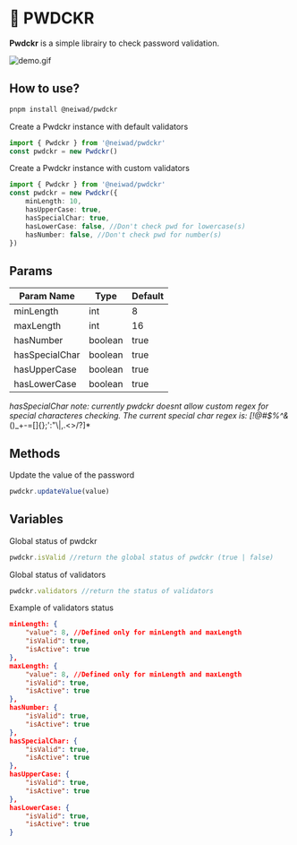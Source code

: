 # 🔑 **PWDCKR**

**Pwdckr** is a simple librairy to check password validation.

![demo.gif](https://github.com/neiwad/pwdckr/blob/main/public/demo.gif?raw=true)

## How to use?

```bash
pnpm install @neiwad/pwdckr
```

Create a Pwdckr instance with default validators

```ts
import { Pwdckr } from '@neiwad/pwdckr'
const pwdckr = new Pwdckr()
```

Create a Pwdckr instance with custom validators

```ts
import { Pwdckr } from '@neiwad/pwdckr'
const pwdckr = new Pwdckr({
    minLength: 10, 
    hasUpperCase: true,
    hasSpecialChar: true,
    hasLowerCase: false, //Don't check pwd for lowercase(s)
    hasNumber: false, //Don't check pwd for number(s)
})
```

## Params

| Param Name     | Type    | Default |
| -------------- | ------- | ------- |
| minLength      | int     | 8       |
| maxLength      | int     | 16      |
| hasNumber      | boolean | true    |
| hasSpecialChar | boolean | true    |
| hasUpperCase   | boolean | true    |
| hasLowerCase   | boolean | true    |

*hasSpecialChar note: currently pwdckr doesnt allow custom regex for special characteres checking. The current special char regex is: [!@#$%^&*()_+\-=\[\]{};':"\\|,.<>\/?]*

## Methods

Update the value of the password

```ts
pwdckr.updateValue(value)
```

## Variables

Global status of pwdckr

```ts
pwdckr.isValid //return the global status of pwdckr (true | false)
```

Global status of validators

```ts
pwdckr.validators //return the status of validators
```

Example of validators status

```json
minLength: {
    "value": 8, //Defined only for minLength and maxLength
    "isValid": true,
    "isActive": true
},
maxLength: {
    "value": 8, //Defined only for minLength and maxLength
    "isValid": true,
    "isActive": true
},
hasNumber: {
    "isValid": true,
    "isActive": true
},
hasSpecialChar: {
    "isValid": true,
    "isActive": true
},
hasUpperCase: {
    "isValid": true,
    "isActive": true
},
hasLowerCase: {
    "isValid": true,
    "isActive": true
}
```
